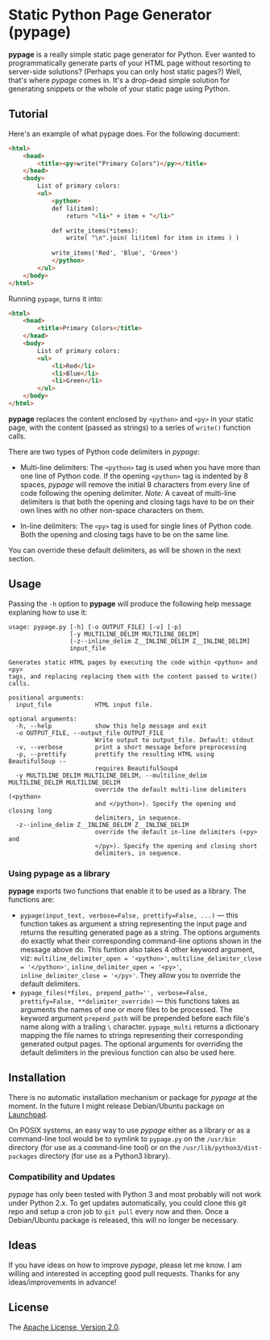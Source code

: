 Static Python Page Generator (pypage)
=====================================
**pypage** is a really simple static page generator for Python. Ever wanted to programmatically generate parts of your HTML page without resorting to server-side solutions? (Perhaps you can only host static pages?) Well, that's where *pypage* comes in. It's a drop-dead simple solution for generating snippets or the whole of your static page using Python.

Tutorial
--------
Here's an example of what pypage does. For the following document:

```html
<html>
    <head>
        <title><py>write("Primary Colors")</py></title>
    </head>
    <body>
        List of primary colors:
        <ul>        
            <python>
            def li(item):
                return "<li>" + item + "</li>"

            def write_items(*items):
                write( "\n".join( li(item) for item in items ) )
            
            write_items('Red', 'Blue', 'Green')
            </python>
        </ul>
    </body>
</html>
```

Running `pypage`, turns it into:

```html
<html>
    <head>
        <title>Primary Colors</title>
    </head>
    <body>
        List of primary colors:
        <ul>        
            <li>Red</li>
            <li>Blue</li>
            <li>Green</li>
        </ul>
    </body>
</html>
```
**pypage** replaces the content enclosed by `<python>` and `<py>` in your static page, with the content (passed as strings) to a series of `write()` function calls.

There are two types of Python code delimiters in *pypage*:

* Multi-line delimiters: The `<python>` tag is used when you have more than one line of Python code. If the opening `<python>` tag is indented by 8 spaces, *pypage* will remove the initial 8 characters from every line of code following the opening delimiter. _Note:_ A caveat of multi-line delimiters is that both the opening and closing tags have to be on their own lines with no other non-space characters on them.

* In-line delimiters: The `<py>` tag is used for single lines of Python code. Both the opening and closing tags have to be on the same line.

You can override these default delimiters, as will be shown in the next section.

Usage
-----
Passing the `-h` option to **pypage** will produce the following help message explaning how to use it:

    usage: pypage.py [-h] [-o OUTPUT_FILE] [-v] [-p]
                     [-y MULTILINE_DELIM MULTILINE_DELIM]
                     [-z--inline_delim Z__INLINE_DELIM Z__INLINE_DELIM]
                     input_file

    Generates static HTML pages by executing the code within <python> and <py>
    tags, and replacing replacing them with the content passed to write() calls.

    positional arguments:
      input_file            HTML input file.

    optional arguments:
      -h, --help            show this help message and exit
      -o OUTPUT_FILE, --output_file OUTPUT_FILE
                            Write output to output_file. Default: stdout
      -v, --verbose         print a short message before preprocessing
      -p, --prettify        prettify the resulting HTML using BeautifulSoup --
                            requires BeautifulSoup4
      -y MULTILINE_DELIM MULTILINE_DELIM, --multiline_delim MULTILINE_DELIM MULTILINE_DELIM
                            override the default multi-line delimiters (<python>
                            and </python>). Specify the opening and closing long
                            delimiters, in sequence.
      -z--inline_delim Z__INLINE_DELIM Z__INLINE_DELIM
                            override the default in-line delimiters (<py> and
                            </py>). Specify the opening and closing short
                            delimiters, in sequence.

### Using pypage as a library
**pypage** exports two functions that enable it to be used as a library. The functions are:
* `pypage(input_text, verbose=False, prettify=False, ...)` — this function takes as argument a string representing the input page and returns the resulting generated page as a string. The options arguments do exactly what their corresponding command-line options shown in the message above do. This funtion also takes 4 other keyword argument, viz:  `multiline_delimiter_open = '<python>'`, `multiline_delimiter_close = '</python>'`, `inline_delimiter_open = '<py>'`, `inline_delimiter_close = '</py>'`. They allow you to override the default delimiters.
* `pypage_files(*files, prepend_path='', verbose=False, prettify=False, **delimiter_override)` — this functions takes as arguments the names of one or more files to be processed. The keyword argument `prepend_path` will be prepended before each file's name along with a trailing `\` character. `pypage_multi` returns a dictionary mapping the file names to strings representing their corresponding generated output pages. The optional arguments for overriding the default delimiters in the previous function can also be used here.

Installation
------------
There is no automatic installation mechanism or package for *pypage* at the moment. In the future I might release Debian/Ubuntu package on [Launchpad](https://launchpad.net/).

On POSIX systems, an easy way to use *pypage* either as a library or as a command-line tool would be to symlink to `pypage.py` on the `/usr/bin` directory (for use as a command-line tool) or on the `/usr/lib/python3/dist-packages` directory (for use as a Python3 library).

### Compatibility and Updates
*pypage* has only been tested with Python 3 and most probably will not work under Python 2.x. To get updates automatically, you could clone this git repo and setup a cron job to `git pull` every now and then. Once a Debian/Ubuntu package is released, this will no longer be necessary.

Ideas
-----
If you have ideas on how to improve *pypage*, please let me know. I am willing and interested in accepting good pull requests. Thanks for any ideas/improvements in advance!

License
-------
The [Apache License, Version 2.0](http://www.apache.org/licenses/LICENSE-2.0.html).
